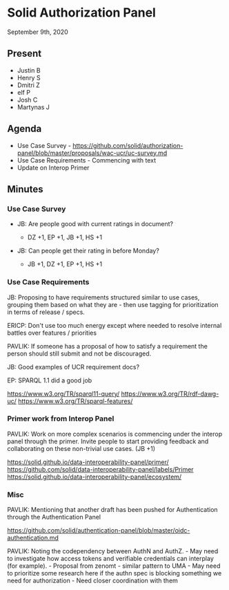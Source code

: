 # Solid Authorization Panel
September 9th, 2020

## Present

- Justin B
- Henry S
- Dmitri Z
- elf P
- Josh C
- Martynas J


## Agenda

- Use Case Survey - https://github.com/solid/authorization-panel/blob/master/proposals/wac-ucr/uc-survey.md
- Use Case Requirements - Commencing with text
- Update on Interop Primer

## Minutes

### Use Case Survey

- JB: Are people good with current ratings in document?
    - DZ +1, EP +1, JB +1, HS +1

- JB: Can people get their rating in before Monday?
    - JB +1, DZ +1, EP +1, HS +1

### Use Case Requirements

JB: Proposing to have requirements structured similar to use cases, grouping them based on what they are - then use tagging for prioritization in terms of release / specs.

ERICP: Don't use too much energy except where needed to resolve internal battles over features / priorities

PAVLIK: If someone has a proposal of how to satisfy a requirement the person should still submit and not be discouraged.

JB: Good examples of UCR requirement docs?

EP: SPARQL 1.1 did a good job

https://www.w3.org/TR/sparql11-query/
https://www.w3.org/TR/rdf-dawg-uc/
https://www.w3.org/TR/sparql-features/

### Primer work from Interop Panel

PAVLIK: Work on more complex scenarios is commencing under the interop panel through the primer. Invite people to start providing feedback and collaborating on these non-trivial use cases. (JB +1)


https://solid.github.io/data-interoperability-panel/primer/
https://github.com/solid/data-interoperability-panel/labels/Primer
https://solid.github.io/data-interoperability-panel/ecosystem/

### Misc

PAVLIK: Mentioning that another draft has been pushed for Authentication through the Authentication Panel

https://github.com/solid/authentication-panel/blob/master/oidc-authentication.md

PAVLIK: Noting the codependency between AuthN and AuthZ. 
    - May need to investigate how access tokens and verifiable credentials can interplay (for example).
    - Proposal from zenomt - similar pattern to UMA
    - May need to prioritize some research here if the authn
    spec is blocking something we need for authorization
    - Need closer coordination with them
